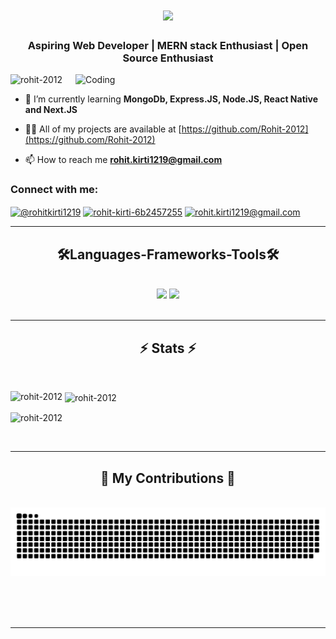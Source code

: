<h1 align="center">
    <img src="https://readme-typing-svg.herokuapp.com/?font=Righteous&size=35&center=true&vCenter=true&width=500&height=70&duration=4000&lines=Hi+There!+👋;+I'm+Rohit+Kirti!;" />
</h1>
<h3 align="center">Aspiring Web Developer | MERN stack Enthusiast | Open Source Enthusiast</h3>
<img align="right" alt="Coding" width="400" src="https://media.tenor.com/NOYF3f82b_gAAAAC/programmer.gif">

<p align="left"> <img src="https://komarev.com/ghpvc/?username=rohit-2012&label=Profile%20views&color=0e75b6&style=flat" alt="rohit-2012" /> </p>

- 🌱 I’m currently learning **MongoDb, Express.JS, Node.JS, React Native and Next.JS**

- 👨‍💻 All of my projects are available at [https://github.com/Rohit-2012](https://github.com/Rohit-2012)

- 📫 How to reach me **rohit.kirti1219@gmail.com**


<h3 align="left">Connect with me:</h3>
<p align="left">
<a href="https://twitter.com/@rohitkirti1219" target="blank"><img align="center" src="https://raw.githubusercontent.com/rahuldkjain/github-profile-readme-generator/master/src/images/icons/Social/twitter.svg" alt="@rohitkirti1219" height="30" width="40" /></a>
<a href="https://linkedin.com/in/rohit-kirti-6b2457255" target="blank"><img align="center" src="https://raw.githubusercontent.com/rahuldkjain/github-profile-readme-generator/master/src/images/icons/Social/linked-in-alt.svg" alt="rohit-kirti-6b2457255" height="30" width="40" /></a>
<a href="mailto:rohit.kirti1219@gmail.com" target="blank"><img align="center" src="https://upload.wikimedia.org/wikipedia/commons/7/7e/Gmail_icon_%282020%29.svg" alt="rohit.kirti1219@gmail.com" height="30" width="40" /></a>
</p>

<hr/>
<h2 align="center">🛠Languages-Frameworks-Tools🛠</h2>
<br/>
<div align="center">
    <img src="https://skillicons.dev/icons?i=react,bootstrap,mui,html,css,vscode,github,figma,tailwind,git" />
    <img src="https://skillicons.dev/icons?i=nodejs,javascript,typescript,express,firebase,mongodb,nextjs,mysql,blender" /><br>
</div>

<br/>
<hr/>

<h2 align="center">⚡ Stats ⚡</h2>
<br>
<p><img align="left" src="https://github-readme-stats.vercel.app/api/top-langs?username=rohit-2012&show_icons=true&locale=en&layout=compact" alt="rohit-2012" /></p>

<p>&nbsp;<img align="center" src="https://github-readme-stats.vercel.app/api?username=rohit-2012&show_icons=true&locale=en" alt="rohit-2012" /></p>

<p><img align="center" src="https://github-readme-streak-stats.herokuapp.com/?user=rohit-2012&" alt="rohit-2012" /></p>
<br/>

<hr/>

<div align="center">
  <h2>🐍 My Contributions 🐍</h2>
  <br>
  <img alt="snake eating my contributions" src="https://raw.githubusercontent.com/rohit-2012/rohit-2012/output/github-contribution-grid-snake.svg" />
  
  <br/><br/><br/>
</div>

<hr/>
